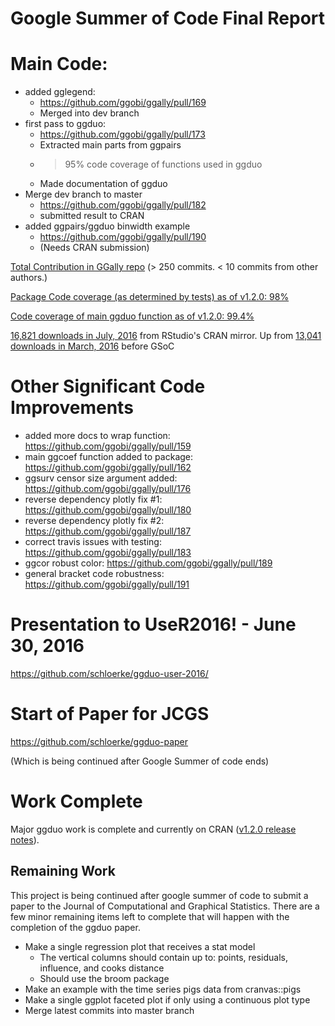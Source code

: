 # Google Summer of Code Final Report

# Main Code:
* added gglegend: 
  * https://github.com/ggobi/ggally/pull/169
  * Merged into dev branch
* first pass to ggduo: 
  * https://github.com/ggobi/ggally/pull/173
  * Extracted main parts from ggpairs
  * >95% code coverage of functions used in ggduo
  * Made documentation of ggduo
* Merge dev branch to master
  * https://github.com/ggobi/ggally/pull/182
  * submitted result to CRAN
* added ggpairs/ggduo binwidth example
  * https://github.com/ggobi/ggally/pull/190
  * (Needs CRAN submission)

[Total Contribution in GGally repo](https://github.com/ggobi/ggally/compare/40e248c4124f41d7ae8aa2f828687e84069a7692...79dc9ff278a5906c112a5b7e3230799a86e2f48e) (> 250 commits. < 10 commits from other authors.)

[Package Code coverage (as determined by tests) as of v1.2.0: 98%](https://codecov.io/gh/ggobi/ggally/tree/9b04b7b53d8ce61692fa9f21bc52241a6ec2af52/R)

[Code coverage of main ggduo function as of v1.2.0: 99.4%](https://codecov.io/gh/ggobi/ggally/src/9b04b7b53d8ce61692fa9f21bc52241a6ec2af52/R/ggpairs.R)

[16,821 downloads in July, 2016](http://cranlogs.r-pkg.org/downloads/total/2016-07-01:2016-07-31/GGally) from RStudio's CRAN mirror. Up from [13,041 downloads in March, 2016](http://cranlogs.r-pkg.org/downloads/total/2016-03-01:2016-03-31/GGally) before GSoC

# Other Significant Code Improvements

* added more docs to wrap function: https://github.com/ggobi/ggally/pull/159
* main ggcoef function added to package: https://github.com/ggobi/ggally/pull/162
* ggsurv censor size argument added: https://github.com/ggobi/ggally/pull/176
* reverse dependency plotly fix #1: https://github.com/ggobi/ggally/pull/180
* reverse dependency plotly fix #2: https://github.com/ggobi/ggally/pull/187
* correct travis issues with testing: https://github.com/ggobi/ggally/pull/183
* ggcor robust color: https://github.com/ggobi/ggally/pull/189
* general bracket code robustness: https://github.com/ggobi/ggally/pull/191

# Presentation to UseR2016! - June 30, 2016

https://github.com/schloerke/ggduo-user-2016/

# Start of Paper for JCGS

https://github.com/schloerke/ggduo-paper

(Which is being continued after Google Summer of code ends)


# Work Complete

Major ggduo work is complete and currently on CRAN ([v1.2.0 release notes](https://github.com/ggobi/ggally/releases/tag/v1.2.0)).

## Remaining Work

This project is being continued after google summer of code to submit a paper to the Journal of Computational and Graphical Statistics.  There are a few minor remaining items left to complete that will happen with the completion of the ggduo paper.

* Make a single regression plot that receives a stat model
  * The vertical columns should contain up to: points, residuals, influence, and cooks distance
  * Should use the broom package
* Make an example with the time series pigs data from cranvas::pigs
* Make a single ggplot faceted plot if only using a continuous plot type
* Merge latest commits into master branch

